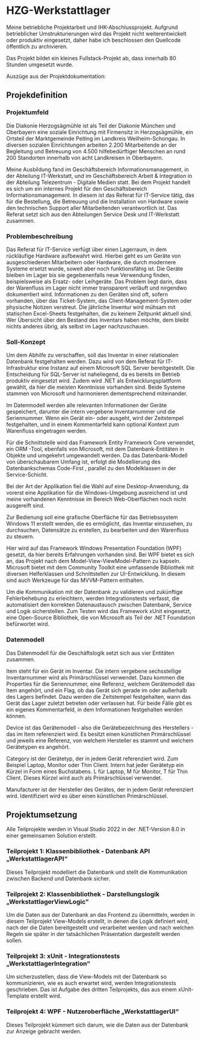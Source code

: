 # HZG-Werkstattlager
Meine betriebliche Projektarbeit und IHK-Abschlussprojekt. Aufgrund betrieblicher Umstrukturierungen wird das Projekt nicht weiterentwickelt oder produktiv eingesetzt, daher habe ich beschlossen den Quellcode öffentlich zu archivieren.

Das Projekt bildet ein kleines Fullstack-Projekt ab, dass innerhalb 80 Stunden umgesetzt wurde.

Auszüge aus der Projektdokumentation:
## Projekdefinition
### Projektumfeld
Die Diakonie Herzogsägmühle ist als Teil der Diakonie München und Oberbayern eine soziale Einrichtung mit Firmensitz in Herzogsägmühle, ein Ortsteil der Marktgemeinde Peiting im Landkreis Weilheim-Schongau. In diversen sozialen Einrichtungen arbeiten 2.200 Mitarbeitende an der Begleitung und Betreuung von 4.500 hilfebedürftiger Menschen an rund 200 Standorten innerhalb von acht Landkreisen in Oberbayern.

Meine Ausbildung fand im Geschäftsbereich Informationsmanagement, in der Abteilung IT-Werkstatt, und im Geschäftsbereich Arbeit & Integration in der Abteilung Telezentrum - Digitale Medien statt.
Bei dem Projekt handelt es sich um ein internes Projekt für den Geschäftsbereich Informationsmanagement. In diesem ist das Referat für IT-Service tätig, das für die Bestellung, die Betreuung und die Installation von Hardware sowie den technischen Support aller Mitarbeitenden verantwortlich ist. Das Referat setzt sich aus den Abteilungen Service Desk und IT-Werkstatt zusammen.

### Problembeschreibung
Das Referat für IT-Service verfügt über einen Lagerraum, in dem rückläufige Hardware aufbewahrt wird. Hierbei geht es um Geräte von ausgeschiedenen Mitarbeitern oder Hardware, die durch modernere Systeme ersetzt wurde, soweit aber noch funktionsfähig ist. Die Geräte bleiben im Lager bis sie gegebenenfalls neue Verwendung finden, beispielsweise als Ersatz- oder Leihgeräte. Das Problem liegt darin, dass der Warenfluss im Lager nicht immer transparent verläuft und nirgendwo dokumentiert wird. Informationen zu den Geräten sind oft, sofern vorhanden, über das Ticket-System, das Client-Management-System oder physische Notizen verstreut. Die jährliche Inventur wird mühsam mit statischen Excel-Sheets festgehalten, die zu keinem Zeitpunkt aktuell sind. Wer Übersicht über den Bestand des Inventars haben möchte, dem bleibt nichts anderes übrig, als selbst im Lager nachzuschauen.

### Soll-Konzept
Um dem Abhilfe zu verschaffen, soll das Inventar in einer relationalen Datenbank festgehalten werden. Dazu wird von dem Referat für IT-Infrastruktur eine Instanz auf einem Microsoft SQL Server bereitgestellt. Die Entscheidung für SQL-Server ist naheliegend, da es bereits im Betrieb produktiv eingesetzt wird. Zudem wird .NET   als Entwicklungsplattform gewählt, da hier die meisten Kenntnisse vorhanden sind. Beide Systeme stammen von Microsoft und harmonieren dementsprechend miteinander.

Im Datenmodell werden alle relevanten Informationen der Geräte gespeichert, darunter die intern vergebene Inventarnummer und die Seriennummer. Wenn ein Gerät ein- oder ausgeht, wird der Zeitstempel festgehalten, und in einem Kommentarfeld kann optional Kontext zum Warenfluss eingetragen werden.

Für die Schnittstelle wird das Framework Entity Framework Core verwendet, ein ORM -Tool, ebenfalls von Microsoft, mit dem Datenbank-Entitäten in Objekte und umgekehrt umgewandelt werden. Da das Datenbank-Modell von überschaubarem Umfang ist, erfolgt die Modellierung des Datenbankschemas Code-First , parallel zu den Modelklassen in der Service-Schicht.

Bei der Art der Applikation fiel die Wahl auf eine Desktop-Anwendung, da vorerst eine Applikation für die Windows-Umgebung ausreichend ist und meine vorhandenen Kenntnisse im Bereich Web-Oberflächen noch nicht ausgereift sind.

Zur Bedienung soll eine grafische Oberfläche für das Betriebssystem Windows 11 erstellt werden, die es ermöglicht, das Inventar einzusehen, zu durchsuchen, Datensätze zu erstellen, zu bearbeiten und den Warenfluss zu steuern.

Hier wird auf das Framework Windows Presentation Foundation (WPF) gesetzt, da hier bereits Erfahrungen vorhanden sind. Bei WPF bietet es sich an, das Projekt nach dem Model-View-ViewModel-Pattern zu kapseln. Microsoft bietet mit dem Community Toolkit eine umfassende Bibliothek mit diversen Helferklassen und Schnittstellen zur UI-Entwicklung. In diesem sind auch Werkzeuge für das MVVM-Pattern enthalten.

Um die Kommunikation mit der Datenbank zu validieren und zukünftige Fehlerbehebung zu erleichtern, werden Integrationstests verfasst, die automatisiert den korrekten Datenaustausch zwischen Datenbank, Service und Logik sicherstellen. Zum Testen wird das Framework xUnit eingesetzt, eine Open-Source Bibliothek, die von Microsoft als Teil der .NET Foundation befürwortet wird.

### Datenmodell
Das Datenmodell für die Geschäftslogik setzt sich aus vier Entitäten zusammen.

Item steht für ein Gerät im Inventar. Die intern vergebene sechsstellige Inventarnummer wird als Primärschlüssel verwendet. Dazu kommen die Properties  für die Seriennummer, eine Referenz, welchem Gerätemodell das Item angehört, und ein Flag, ob das Gerät sich gerade im oder außerhalb des Lagers befindet. Dazu werden die Zeitstempel festgehalten, wann das Gerät das Lager zuletzt betreten oder verlassen hat. Für beide Fälle gibt es ein eigenes Kommentarfeld, in dem Informationen festgehalten werden können.

Device ist das Gerätemodell - also die Gerätebezeichnung des Herstellers - das im Item referenziert wird. Es besitzt einen künstlichen Primärschlüssel und jeweils eine Referenz, von welchem Hersteller es stammt und welchem Gerätetypen es angehört.

Category ist der Gerätetyp, der in jedem Gerät referenziert wird. Zum Beispiel Laptop, Monitor oder Thin Client. Intern hat jeder Gerätetyp ein Kürzel in Form eines Buchstabens. L für Laptop, M für Monitor, T für Thin Client. Dieses Kürzel wird auch als Primärschlüssel verwendet.

Manufacturer ist der Hersteller des Gerätes, der in jedem Gerät referenziert wird. Identifiziert wird es über einen künstlichen Primärschlüssel.

## Projektumsetzung
Alle Teilprojekte werden in Visual Studio 2022 in der .NET-Version 8.0 in einer gemeinsamen Solution  erstellt.

### Teilprojekt 1: Klassenbibliothek - Datenbank API „WerkstattlagerAPI“
Dieses Teilprojekt modelliert die Datenbank und stellt die Kommunikation zwischen Backend und Datenbank sicher.

### Teilprojekt 2: Klassenbibliothek - Darstellungslogik „WerkstattlagerViewLogic”
Um die Daten aus der Datenbank an das Frontend zu übermitteln, werden in diesem Teilprojekt View-Models erstellt, in denen die Logik definiert wird, nach der die Daten bereitgestellt und verarbeitet werden und nach welchen Regeln sie später in der tatsächlichen Präsentation dargestellt werden sollen.

### Teilprojekt 3: xUnit - Integrationstests „WerkstattlagerIntegration“
Um sicherzustellen, dass die View-Models mit der Datenbank so kommunizieren, wie es auch erwartet wird, werden Integrationstests geschrieben. Das ist Aufgabe des dritten Teilprojekts, das aus einem xUnit-Template erstellt wird.

### Teilprojekt 4: WPF - Nutzeroberfläche „WerkstattlagerUI“
Dieses Teilprojekt kümmert sich darum, wie die Daten aus der Datenbank zur Anzeige gebracht werden.
